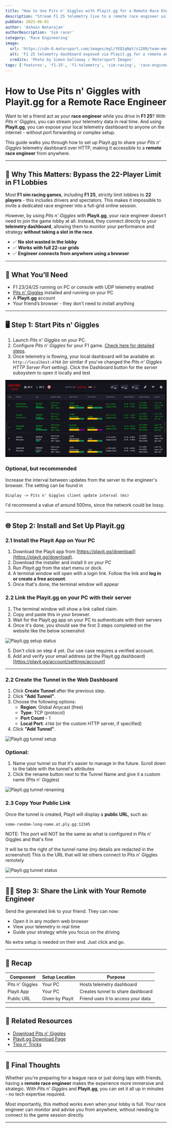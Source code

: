 ```yaml
---
title: "How to Use Pits n' Giggles with Playit.gg for a Remote Race Engineer"
description: "Stream F1 25 telemetry live to a remote race engineer using Pits n' Giggles and Playit.gg - no port forwarding required, works even with full 22-player lobbies."
pubDate: 2025-06-01
author: 'Ashwin Natarajan'
authorDescription: 'Sim racer'
category: 'Race Engineering'
image:
  url: 'https://cdn-8.motorsport.com/images/mgl/YEQ1qNqY/s1200/team-members-of-the-visa-cash-.webp'
  alt: 'F1 25 telemetry dashboard exposed via Playit.gg for a remote engineer'
  credits: 'Photo by Simon Galloway / Motorsport Images'
tags: ['features', 'f1-25', 'f1-telemetry', 'sim-racing', 'race-engineer', 'remote-strategy', 'playit-gg', 'telemetry-dashboard', 'lobby-limit-bypass']
---
```


# How to Use Pits n' Giggles with Playit.gg for a Remote Race Engineer

Want to let a friend act as your **race engineer** while you drive in **F1 25**? With *Pits n' Giggles*, you can stream your telemetry data in real time. And using **Playit.gg**, you can expose your local telemetry dashboard to anyone on the internet - without port forwarding or complex setup.

This guide walks you through how to set up Playit.gg to share your *Pits n' Giggles* telemetry dashboard over HTTP, making it accessible to a **remote race engineer** from anywhere.

---

## 🎯 Why This Matters: Bypass the 22-Player Limit in F1 Lobbies

Most **F1 sim racing games**, including **F1 25**, strictly limit lobbies to **22 players** - this includes drivers and spectators. This makes it impossible to invite a dedicated race engineer into a full-grid online session.

However, by using *Pits n' Giggles* with **Playit.gg**, your race engineer doesn't need to join the game lobby at all. Instead, they connect directly to your **telemetry dashboard**, allowing them to monitor your performance and strategy **without taking a slot in the race**.

- ✅ **No slot wasted in the lobby**
- ✅ **Works with full 22-car grids**
- ✅ **Engineer connects from anywhere using a browser**

---

## 🧰 What You’ll Need

- F1 23/24/25 running on PC or console with UDP telemetry enabled
- [Pits n' Giggles](/releases) installed and running on your PC
- A **Playit.gg** account
- Your friend’s browser - they don’t need to install anything

---

## 🖥 Step 1: Start Pits n' Giggles

1. Launch *Pits n' Giggles* on your PC.
2. Configure *Pits n' Giggles* for your F1 game. [Check here for detailed steps](/blog/setting-up-udp-telemetry-f1).
3. Once telemetry is flowing, your local dashboard will be available at:
   `http://localhost:4768` (or similar if you've changed the *Pits n' Giggles HTTP Server Port* setting).
   Click the Dashboard button for the *server* subsystem to open it locally and test

![Live telemetry](https://github.com/ashwin-nat/pits-n-giggles/blob/main/screenshots/main-ui.png?raw=true)

### Optional, but recommended

Increase the interval between updates from the server to the engineer's browser.
The setting can be found in
```
Display -> Pits n' Giggles client update interval (ms)
```

I'd recommend a value of around 500ms, since the network could be lossy.

---

## 🌐 Step 2: Install and Set Up Playit.gg

### 2.1 Install the Playit App on Your PC

1. Download the Playit app from [https://playit.gg/download](https://playit.gg/download).
2. Download the installer and install it on your PC
3. Run *Playit.gg* from the start menu or dock.
4. A terminal window will open with a login link.
   Follow the link and **log in or create a free account**.
5. Once that's done, the terminal window will appear

### 2.2 Link the Playit.gg on your PC with their server
1. The terminal window will show a link called claim.
2. Copy and paste this in your browser.
3. Wait for the Playit.gg app on your PC to authenticate with their servers
4. Once it's done, you should see the first 3 steps completed on the website like the below screenshot

![Playit.gg setup status](/blog_assets/remote-race-engineer/playit-setup-steps.png)

5. Don't click on step 4 yet. Our use case requires a verified account.
6. Add and verify your email address (at the Playit.gg dashboard)[https://playit.gg/account/settings/account]

---

### 2.2 Create the Tunnel in the Web Dashboard

1. Click **Create Tunnel** after the previous step.
2. Click **"Add Tunnel"**.
3. Choose the following options:
   - **Region**: Global Anycast (free)
   - **Type**: TCP (protocol)
   - **Port Count** - 1
   - **Local Port**: `4768` (or the custom HTTP server, if specified)
4. Click **"Add Tunnel"**.

![Playit.gg tunnel setup](/blog_assets/remote-race-engineer/playit-setup-tunnel.png)

### Optional:

1. Name your tunnel so that it's easier to manage in the future. Scroll down to the table with the tunnel's attributes
2. Click the rename button next to the Tunnel Name and give it a custom name (Pits n' Giggles)

![Playit.gg tunnel renaming](/blog_assets/remote-race-engineer/playit-tunnel-rename.png)

### 2.3 Copy Your Public Link

Once the tunnel is created, Playit will display a **public URL**, such as:

```
some-random-long-name.at.ply.gg:12345
```
NOTE: This port will NOT be the same as what is configured in Pits n' Giggles and that's fine

It will be to the right of the tunnel name (my details are redacted in the screenshot)
This is the URL that will let others connect to Pits n' Giggles remotely

![Playit.gg tunnel status](/blog_assets/remote-race-engineer/playit-tunnel-status.png)

---

## 👨‍💻 Step 3: Share the Link with Your Remote Engineer

Send the generated link to your friend. They can now:
- Open it in any modern web browser
- View your telemetry in real time
- Guide your strategy while you focus on the driving

No extra setup is needed on their end. Just click and go.

---

## 🔁 Recap

| Component         | Setup Location  | Purpose                         |
|------------------|------------------|----------------------------------|
| Pits n' Giggles  | Your PC          | Hosts telemetry dashboard        |
| Playit App       | Your PC          | Creates tunnel to share dashboard |
| Public URL       | Given by Playit  | Friend uses it to access your data |

---

## 🔗 Related Resources

- [Download Pits n' Giggles](/releases)
- [Playit.gg Download Page](https://playit.gg/download)
- [Tips n' Tricks](/blog)

---

## 🏁 Final Thoughts

Whether you're preparing for a league race or just doing laps with friends, having a **remote race engineer** makes the experience more immersive and strategic. With *Pits n' Giggles* and **Playit.gg**, you can set it all up in minutes - no tech expertise required.

Most importantly, this method works even when your lobby is full. Your race engineer can monitor and advise you from anywhere, without needing to connect to the game session directly.

---
